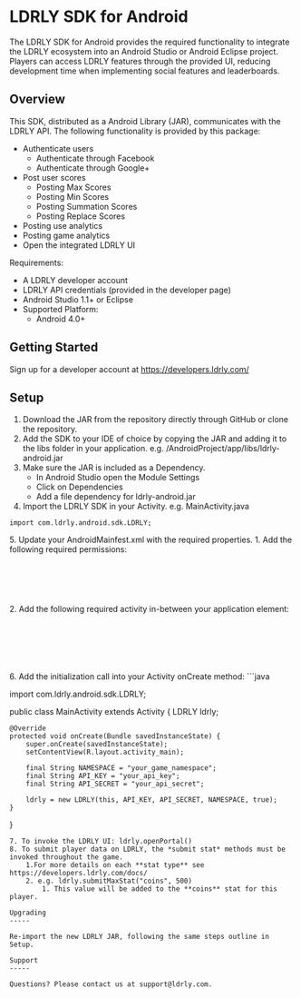 LDRLY SDK for Android
=====
The LDRLY SDK for Android provides the required functionality to integrate the LDRLY ecosystem into an Android Studio or Android Eclipse project. Players can access LDRLY features through the provided UI, reducing development time when implementing social features and leaderboards.

Overview
-----
This SDK, distributed as a Android Library (JAR), communicates with the LDRLY API. The following functionality is provided by this package:

- Authenticate users
    - Authenticate through Facebook
    - Authenticate through Google+
- Post user scores
    - Posting Max Scores
    - Posting Min Scores
    - Posting Summation Scores
    - Posting Replace Scores
- Posting use analytics
- Posting game analytics
- Open the integrated LDRLY UI

Requirements:

- A LDRLY developer account
- LDRLY API credentials (provided in the developer page)
- Android Studio 1.1+ or Eclipse
- Supported Platform:
  - Android 4.0+

Getting Started
-----
Sign up for a developer account at <a href="https://developers.ldrly.com/">https://developers.ldrly.com/</a>

Setup
-----
1.  Download the JAR from the repository directly through GitHub or clone the repository.
2.  Add the SDK to your IDE of choice by copying the JAR and adding it to the libs folder in your application. e.g. /AndroidProject/app/libs/ldrly-android.jar
3.  Make sure the JAR is included as a Dependency.
    * In Android Studio open the Module Settings
    * Click on Dependencies
    * Add a file dependency for ldrly-android.jar
4. Import the LDRLY SDK in your Activity. e.g. MainActivity.java
<p><code>import com.ldrly.android.sdk.LDRLY;</code/></p>
5. Update your AndroidMainfest.xml with the required properties.
    1. Add the following required permissions:
    <pre>
        <code>
            <uses-permission android:name="android.permission.INTERNET" />
        </code/>
    </pre>
    2. Add the following required activity in-between your application element:
    <pre>
        <code>
            <activity
                android:name="com.ldrly.android.sdk.portal.WebPortalActivity"
                android:label="WebPortalActivity"
                android:allowEmbedded="true"
                android:allowTaskReparenting="true"
                android:enabled="true">
            </activity>
        </code/>
    </pre>
6. Add the initialization call into your Activity onCreate method:
```java

import com.ldrly.android.sdk.LDRLY;

public class MainActivity extends Activity {
    LDRLY ldrly;

    @Override
    protected void onCreate(Bundle savedInstanceState) {
        super.onCreate(savedInstanceState);
        setContentView(R.layout.activity_main);

        final String NAMESPACE = "your_game_namespace";
        final String API_KEY = "your_api_key";
        final String API_SECRET = "your_api_secret";

        ldrly = new LDRLY(this, API_KEY, API_SECRET, NAMESPACE, true);
    }
}

```
7. To invoke the LDRLY UI: ldrly.openPortal()
8. To submit player data on LDRLY, the *submit stat* methods must be invoked throughout the game. 
    1.For more details on each **stat type** see https://developers.ldrly.com/docs/
    2. e.g. ldrly.submitMaxStat("coins", 500)
        1. This value will be added to the **coins** stat for this player.

Upgrading
-----

Re-import the new LDRLY JAR, following the same steps outline in Setup.

Support
-----

Questions? Please contact us at support@ldrly.com.